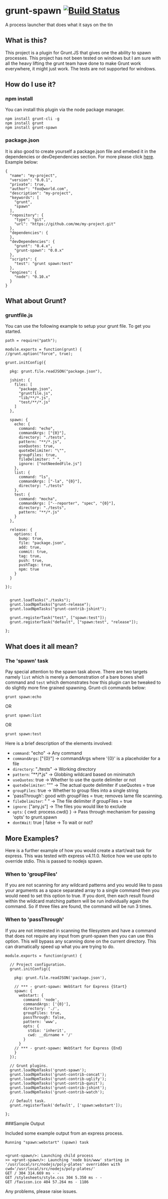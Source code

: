 grunt-spawn [![Build Status](https://travis-ci.org/fir3pho3nixx/grunt-spawn.png?branch=master)](https://travis-ci.org/fir3pho3nixx/grunt-spawn)
===========

A process launcher that does what it says on the tin

## What is this?

This project is a plugin for Grunt.JS that gives one the ability to spawn processes. This project has not been tested on windows but I am sure with all the heavy lifting the grunt team have done to make Grunt work everywhere, it might just work. The tests are not supported for windows.

## How do I use it?

### npm install

You can install this plugin via the node package manager. 

    npm install grunt-cli -g
    npm install grunt
    npm install grunt-spawn

### package.json

It is also good to create yourself a package.json file and emebed it in the dependencies or devDependencies section. For more please click [here](https://npmjs.org/doc/json.html). Example below: 

    {
      "name": "my-project",
      "version": "0.0.1",
      "private": true,
      "author": "foo@world.com",
      "description": "my-project",
      "keywords": [
        "grunt",
        "spawn"
      ],
      "repository": {
        "type": "git",
        "url": "https://github.com/me/my-project.git"
      },
      "dependencies": {
      },
      "devDependencies": {
        "grunt": "0.4.x",
        "grunt-spawn": "0.0.x"
      },
      "scripts": {
        "test": "grunt spawn:test"
      },
      "engines": {
        "node": "0.10.x"
      }
    }

## What about Grunt?

### gruntfile.js

You can use the following example to setup your grunt file. To get you started.

    path = require("path");

    module.exports = function(grunt) {
    //grunt.option("force", true);
    
    grunt.initConfig({
      
      pkg: grunt.file.readJSON("package.json"),

      jshint: {
        files: [
          "package.json",
          "gruntfile.js", 
          "lib/**/*.js",
          "test/**/*.js"
        ]
      },

      spawn: {
        echo: {
          command: "echo",
          commandArgs: ["{0}"], 
          directory: "./tests",
          pattern: "**/*.js",
          useQuotes: true,
          quoteDelimiter: "\"",
          groupFiles: true,
          fileDelimiter: " ", 
          ignore: ["notNeededFile.js"]
        },
        list: {
          command: "ls",
          commandArgs: ["-la", "{0}"], 
          directory: "./tests"
        },
        test: {
          command: "mocha",
          commandArgs: ["--reporter", "spec", "{0}"],
          directory: "./tests",
          pattern: "**/*.js"
        }
      },

      release: {
        options: {
          bump: true,
          file: "package.json",
          add: true, 
          commit: true,
          tag: true,
          push: true,
          pushTags: true,
          npm: true
        }
      }

    });

    
      grunt.loadTasks("./tasks");
      grunt.loadNpmTasks("grunt-release");
      grunt.loadNpmTasks("grunt-contrib-jshint");

      grunt.registerTask("test", ["spawn:test"]);
      grunt.registerTask("default", ["spawn:test", "release"]);
    
    };

## What does it all mean?

### The 'spawn' task

Pay special attention to the spawn task above. There are two targets namely `list` which is merely a demonstration of a bare bones shell command and `test` which demonstrates how this plugin can be tweaked to do slightly more fine grained spawning. Grunt-cli commands below: 

    grunt spawn:echo

OR

    grunt spawn:list

OR

    grunt spawn:test

Here is a brief description of the elements involved:

 - `command`: "echo" -> Any command
 - `commandArgs`: ["{0}"] -> commandArgs where '{0}' is a placeholder for a file
 - `directory`: "./tests" -> Working directory
 - `pattern`: "**/*.js" -> Globbing wildcard based on minimatch
 - `useQuotes`: true -> Whether to use the quote delimiter or not
 - `quoteDelimiter`: "\"" -> The actual quote delimiter if useQuotes = true
 - `groupFiles`: true -> Whether to group files into a single string
 - 'passThrough': good with groupFiles = true; removes lame file scanning.
 - `fileDelimiter`: " " -> The file delimiter if groupFiles = true
 - `ignore`: ["any.js"] -> The files you would like to exclude
 - `opts`: { cwd: process.cwd() } -> Pass through mechanism for passing 'opts' to grunt.spawn
 - `dontWait`: true | false -> To wait or not?

## More Examples?

Here is a further example of how you would create a start/wait task for express. This 
was tested with express v4.11.0. Notice how we use opts to override stdio. This is 
passed to nodejs spawn. 

### When to 'groupFiles'

If you are not scanning for any wildcard patterns and you would like to pass your
arguments as a space separated array to a single command then you would need to 
set this option to true. If you dont, then each result found within the wildcard
matching pattern will be run individually again the command. So if three files are 
found, the command will be run 3 times. 

### When to 'passThrough'

If you are not interested in scanning the filesystem and have a command that does
not require any input from grunt-spawn then you can use this option. This will 
bypass any scanning done on the current directory. This can dramatically speed
up what you are trying to do. 

    module.exports = function(grunt) {

      // Project configuration.
      grunt.initConfig({

        pkg: grunt.file.readJSON('package.json'),

        // *** - grunt-spawn: WebStart for Express {Start}
        spawn: {
          webstart: {
            command: 'node',
            commandArgs: ['{0}'],
            directory: './',
            groupFiles: true, 
            passThrough: false,
            pattern: 'www',
            opts: {
              stdio: 'inherit',
              cwd: __dirname + '/'
            }
          }
        // *** - grunt-spawn: WebStart for Express {End}
        }
      });

      // Grunt plugins.
      grunt.loadNpmTasks('grunt-spawn');
      grunt.loadNpmTasks('grunt-contrib-concat');
      grunt.loadNpmTasks('grunt-contrib-uglify');
      grunt.loadNpmTasks('grunt-contrib-qunit');
      grunt.loadNpmTasks('grunt-contrib-jshint');
      grunt.loadNpmTasks('grunt-contrib-watch');

      // Default task.
      grunt.registerTask('default', ['spawn:webstart']);

    };

###Sample Output

Included some example output from an express process. 

    Running "spawn:webstart" (spawn) task


    <grunt-spawn/>: Launching child process
    >> <grunt-spawn/>: Launching 'node bin/www' starting in '/usr/local/src/nodejs/poly-plates' overridden with cwd='/usr/local/src/nodejs/poly-plates/'
    GET / 304 314.669 ms - -
    GET /stylesheets/style.css 304 5.350 ms - -
    GET /favicon.ico 404 57.264 ms - 1186


Any problems, please raise issues. 